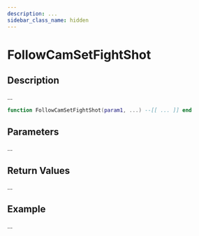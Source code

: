 ```yaml
---
description: ...
sidebar_class_name: hidden
---
```


# FollowCamSetFightShot

## Description

...

```lua
function FollowCamSetFightShot(param1, ...) --[[ ... ]] end
```

## Parameters

...

## Return Values

...

## Example

...

